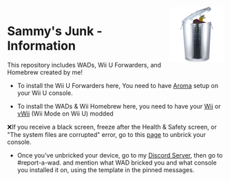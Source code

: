 <img src="Sammy Junk.png" align="right" width="128" height="128"  />

# Sammy's Junk - Information

This repository includes WADs, Wii U Forwarders, and Homebrew created by me!

* To install the Wii U Forwarders here, You need to have [Aroma](https://wiiu.hacks.guide/#/aroma/getting-started) setup on your Wii U console.

* To install the WADs & Wii Homebrew here, you need to have your [Wii](https://wii.hacks.guide/) or [vWii](https://wiiu.hacks.guide/#/vwii-modding) (Wii Mode on Wii U) modded

❌If you receive a black screen, freeze after the Health & Safety screen, or "The system files are corrupted" error, go to this [page](https://wiki.hacks.guide/wiki/Wii:Banner_Unbrick) to unbrick your console. 
* Once you've unbricked your device, go to my [Discord Server](https://discord.gg/FeSVNNBCej), then go to #report-a-wad. and mention what WAD bricked you and what console you installed it on, using the template in the pinned messages.
